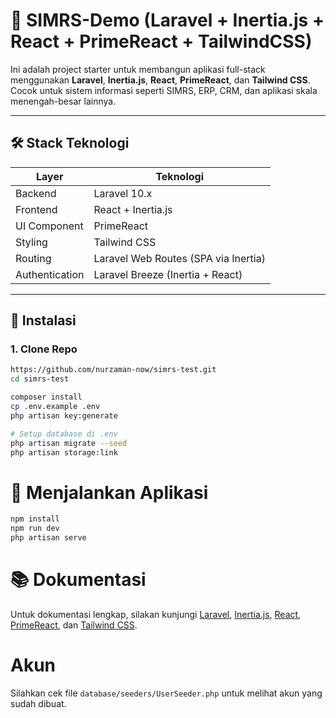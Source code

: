 # 🚀 SIMRS-Demo (Laravel + Inertia.js + React + PrimeReact + TailwindCSS)

Ini adalah project starter untuk membangun aplikasi full-stack menggunakan **Laravel**, **Inertia.js**, **React**, **PrimeReact**, dan **Tailwind CSS**. Cocok untuk sistem informasi seperti SIMRS, ERP, CRM, dan aplikasi skala menengah-besar lainnya.

---

## 🛠️ Stack Teknologi

| Layer         | Teknologi         |
|---------------|-------------------|
| Backend       | Laravel 10.x      |
| Frontend      | React + Inertia.js|
| UI Component  | PrimeReact        |
| Styling       | Tailwind CSS      |
| Routing       | Laravel Web Routes (SPA via Inertia) |
| Authentication| Laravel Breeze (Inertia + React) |

---

## 🚧 Instalasi

### 1. Clone Repo

```bash
https://github.com/nurzaman-now/simrs-test.git
cd simrs-test

composer install
cp .env.example .env
php artisan key:generate

# Setup database di .env
php artisan migrate --seed
php artisan storage:link
```

# 🚀 Menjalankan Aplikasi

```bash
npm install
npm run dev
php artisan serve
```

# 📚 Dokumentasi
Untuk dokumentasi lengkap, silakan kunjungi [Laravel](https://laravel.com/docs/10.x), [Inertia.js](https://inertiajs.com/), [React](https://reactjs.org/docs/getting-started.html), [PrimeReact](https://primefaces.org/primereact/showcase/#/), dan [Tailwind CSS](https://tailwindcss.com/docs).

# Akun
Silahkan cek file `database/seeders/UserSeeder.php` untuk melihat akun yang sudah dibuat.

